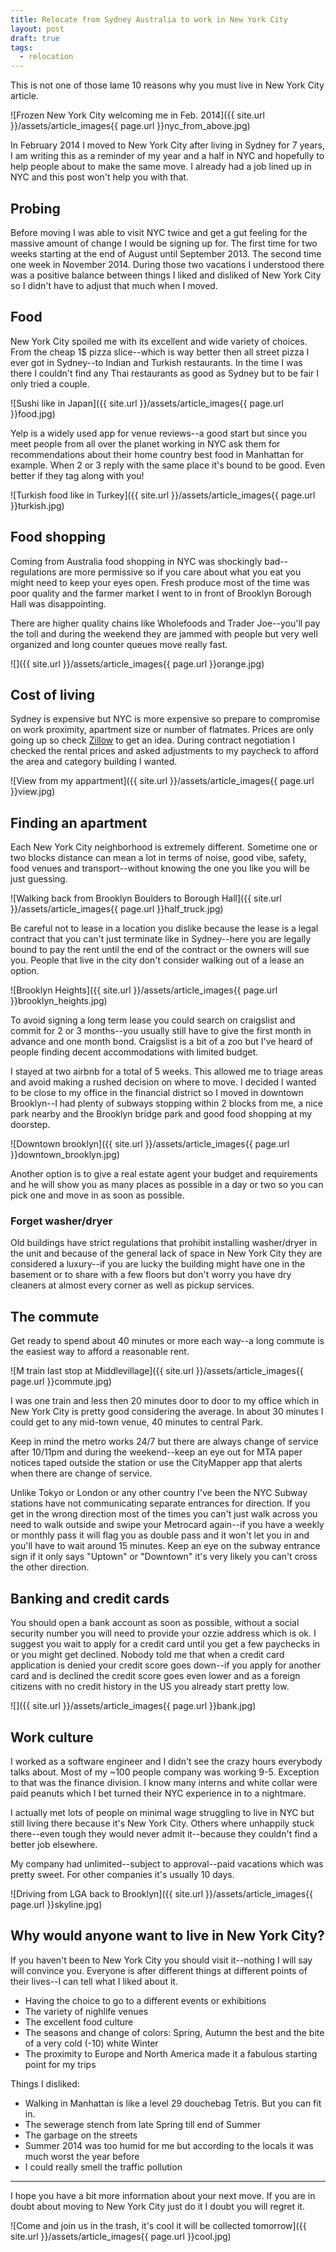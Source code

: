 ```yaml
---
title: Relocate from Sydney Australia to work in New York City
layout: post
draft: true
tags:
  - relocation
---
```


This is not one of those lame 10 reasons why you must live in New York City article.

![Frozen New York City welcoming me in Feb. 2014]({{ site.url }}/assets/article_images{{ page.url }}nyc_from_above.jpg)

In February 2014 I moved to New York City after living in Sydney for 7 years, I am writing this as a reminder of my year and a half in NYC and hopefully to help people about to make the same move. I already had a job lined up in NYC and this post won't help you with that.
 
## Probing

Before moving I was able to visit NYC twice and get a gut feeling for the massive amount of change I would be signing up for. The first time for two weeks starting at the end of August until September 2013. The second time one week in November 2014. During those two vacations I understood there was a positive balance between things I liked and disliked of New York City so I didn't have to adjust that much when I moved.

## Food

New York City spoiled me with its excellent and wide variety of choices. From the cheap 1$ pizza slice--which is way better then all street pizza I ever got in Sydney--to Indian and Turkish restaurants. In the time I was there I couldn't find any Thai restaurants as good as Sydney but to be fair I only tried a couple.

![Sushi like in Japan]({{ site.url }}/assets/article_images{{ page.url }}food.jpg)

Yelp is a widely used app for venue reviews--a good start but since you meet people from all over the planet working in NYC ask them for recommendations about their home country best food in Manhattan for example. When 2 or 3 reply with the same place it's bound to be good. Even better if they tag along with you!

![Turkish food like in Turkey]({{ site.url }}/assets/article_images{{ page.url }}turkish.jpg)

## Food shopping

Coming from Australia food shopping in NYC was shockingly bad--regulations are more permissive so if you care about what you eat you might need to keep your eyes open. Fresh produce most of the time was poor quality and the farmer market I went to in front of Brooklyn Borough Hall was disappointing.

There are higher quality chains like Wholefoods and Trader Joe--you'll pay the toll and during the weekend they are jammed with people but very well organized and long counter queues move really fast.

![]({{ site.url }}/assets/article_images{{ page.url }}orange.jpg)

## Cost of living

Sydney is expensive but NYC is more expensive so prepare to compromise on work proximity, apartment size or number of flatmates. Prices are only going up so check [Zillow](http://zillow.com) to get an idea. During contract negotiation I checked the rental prices and asked adjustments to my paycheck to afford the area and category building I wanted.

![View from my appartment]({{ site.url }}/assets/article_images{{ page.url }}view.jpg)

## Finding an apartment

Each New York City neighborhood is extremely different. Sometime one or two blocks distance can mean a lot in terms of noise, good vibe, safety, food venues and transport--without knowing the one you like you will be just guessing.

![Walking back from Brooklyn Boulders to Borough Hall]({{ site.url }}/assets/article_images{{ page.url }}half_truck.jpg)

Be careful not to lease in a location you dislike because the lease is a legal contract that you can't just terminate like in Sydney--here you are legally bound to pay the rent until the end of the contract or the owners will sue you. People that live in the city don't consider walking out of a lease an option.

![Brooklyn Heights]({{ site.url }}/assets/article_images{{ page.url }}brooklyn_heights.jpg)

To avoid signing a long term lease you could search on craigslist and commit for 2 or 3 months--you usually still have to give the first month in advance and one month bond. Craigslist is a bit of a zoo but I've heard of people finding decent accommodations with limited budget.

I stayed at two airbnb for a total of 5 weeks. This allowed me to triage areas and avoid making a rushed decision on where to move. I decided I wanted to be close to my office in the financial district so I moved in downtown Brooklyn--I had plenty of subways stopping within 2 blocks from me, a nice park nearby and the Brooklyn bridge park and good food shopping at my doorstep.

![Downtown brooklyn]({{ site.url }}/assets/article_images{{ page.url }}downtown_brooklyn.jpg)

Another option is to give a real estate agent your budget and requirements and he will show you as many places as possible in a day or two so you can pick one and move in as soon as possible.

### Forget washer/dryer
 
Old buildings have strict regulations that prohibit installing washer/dryer in the unit and because of the general lack of space in New York City they are considered a luxury--if you are lucky the building might have one in the basement or to share with a few floors but don't worry you have dry cleaners at almost every corner as well as pickup services.

## The commute

Get ready to spend about 40 minutes or more each way--a long commute is the easiest way to afford a reasonable rent.

![M train last stop at Middlevillage]({{ site.url }}/assets/article_images{{ page.url }}commute.jpg)

I was one train and less then 20 minutes door to door to my office which in New York City is pretty good considering the average. In about 30 minutes I could get to any mid-town venue, 40 minutes to central Park.

Keep in mind the metro works 24/7 but there are always change of service after 10/11pm and during the weekend--keep an eye out for MTA paper notices taped outside the station or use the CityMapper app that alerts when there are change of service.

Unlike Tokyo or London or any other country I've been the NYC Subway stations have not communicating separate entrances for direction. If you get in the wrong direction most of the times you can't just walk across you need to walk outside and swipe your Metrocard again--if you have a weekly or monthly pass it will flag you as double pass and it won't let you in and you'll have to wait around 15 minutes. Keep an eye on the subway entrance sign if it only says "Uptown" or "Downtown" it's very likely you can't cross the other direction.


## Banking and credit cards

You should open a bank account as soon as possible, without a social security number you will need to provide your ozzie address which is ok. I suggest you wait to apply for a credit card until you get a few paychecks in or you might get declined. Nobody told me that when a credit card application is denied your credit score goes down--if you apply for another card and is declined the credit score goes even lower and as a foreign citizens with no credit history in the US you already start pretty low.

![]({{ site.url }}/assets/article_images{{ page.url }}bank.jpg)

## Work culture

I worked as a software engineer and I didn't see the crazy hours everybody talks about. Most of my ~100 people company was working 9-5. Exception to that was the finance division. I know many interns and white collar were paid peanuts which I bet turned their NYC experience in to a nightmare. 

I actually met lots of people on minimal wage struggling to live in NYC but still living there because it's New York City. Others where unhappily stuck there--even tough they would never admit it--because they couldn't find a better job elsewhere.

My company had unlimited--subject to approval--paid vacations which was pretty sweet. For other companies it's usually 10 days.

![Driving from LGA back to Brooklyn]({{ site.url }}/assets/article_images{{ page.url }}skyline.jpg)

## Why would anyone want to live in New York City?

If you haven't been to New York City you should visit it--nothing I will say will convince you. Everyone is after different things at different points of their lives--I can tell what I liked about it.

* Having the choice to go to a different events or exhibitions
* The variety of nighlife venues
* The excellent food culture
* The seasons and change of colors: Spring, Autumn the best and the bite of a very cold (-10) white Winter
* The proximity to Europe and North America made it a fabulous starting point for my trips

Things I disliked:

* Walking in Manhattan is like a level 29 douchebag Tetris. But you can fit in.
* The sewerage stench from late Spring till end of Summer
* The garbage on the streets
* Summer 2014 was too humid for me but according to the locals it was much worst the year before
* I could really smell the traffic pollution

---

I hope you have a bit more information about your next move. If you are in doubt about moving to New York City just do it I doubt you will regret it.

![Come and join us in the trash, it's cool it will be collected tomorrow]({{ site.url }}/assets/article_images{{ page.url }}cool.jpg)
